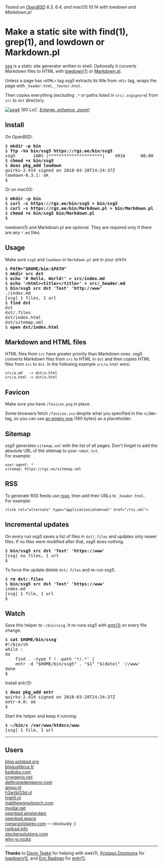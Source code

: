 _Tested on [OpenBSD](/openbsd/) 6.3, 6.4, and macOS 10.14 with lowdown and Markdown.pl_

# Make a static site with find(1), grep(1), and lowdown or Markdown.pl

[ssg](/bin/ssg5) is a static site generator written in shell.
Optionally it converts Markdown files to HTML with
[lowdown(1)](https://kristaps.bsd.lv/lowdown/) or
[Markdown.pl](https://daringfireball.net/projects/markdown/).

Unless a page has `<HTML>` tag _ssg5_ extracts its title from `<H1>`
tag, wraps the page with `_header.html`, `_footer.html`.

Then copies everything (excluding `.*` or paths listed in
`src/.ssgignore`) from `src` to `dst` directory.

[![ssg4](ssg4.png)](ssg4.png)
_180 LoC. [Enlarge, enhance, zoom!](ssg4.png)_

## Install

On OpenBSD:

<pre>
$ <b>mkdir -p bin</b>
$ <b>ftp -Vo bin/ssg5 https://rgz.ee/bin/ssg5</b>
ssg5       100% |*********************|    4916      00:00
$ <b>chmod +x bin/ssg5</b>
$ <b>doas pkg_add lowdown</b>
quirks-2.414 signed on 2018-03-28T14:24:37Z
lowdown-0.3.1: ok
$
</pre>

Or on macOS:

<pre>
$ <b>mkdir -p bin</b>
$ <b>curl -s https://rgz.ee/bin/ssg5 > bin/ssg5</b>
$ <b>curl -s https://rgz.ee/bin/Markdown.pl > bin/Markdown.pl</b>
$ <b>chmod +x bin/ssg5 bin/Markdown.pl</b>
$
</pre>

lowdown(1) and Markdown.pl are optional. They are required only if
there are any `*.md` files.

## Usage

Make sure `ssg5` and `lowdown` or `Markdown.pl` are in your `$PATH`:

<pre>
$ <b>PATH="$HOME/bin:$PATH"</b>
$ <b>mkdir src dst</b>
$ <b>echo '# Hello, World!' > src/index.md</b>
$ <b>echo '&lt;html&gt;&lt;title&gt;&lt;/title&gt;' > src/_header.md</b>
$ <b>bin/ssg5 src dst 'Test' 'http://www'</b>
./index.md
[ssg] 1 files, 1 url
$ <b>find dst</b>
dst
dst/.files
dst/index.html
dst/sitemap.xml
$ <b>open dst/index.html</b>
</pre>

## Markdown and HTML files

HTML files from `src` have greater priority than Markdown ones.
_ssg5_ converts Markdown files from `src` to HTML in `dst` and then
copies HTML files from `src` to `dst`. In the following example
`src/a.html` wins:

	src/a.md   -> dst/a.html
	src/a.html -> dst/a.html

## Favicon

Make sure you have `/favicon.png` in place.

Some browsers fetch `/favicon.ico` despite what you specified in
the `<LINK>` tag, so you can use [an empty one](/favicon.ico) (180
bytes) as a placeholder.

## Sitemap

_ssg5_ generates `sitemap.xml` with the list of all pages. Don't forget
to add the absolute URL of the sitemap to your `robot.txt`.<br>
For example:

	user-agent: *
	sitemap: https://rgz.ee/sitemap.xml

## RSS

To generate RSS feeds use [rssg](rssg.html), then add their URLs
to `_header.html`.<br>For example:

	<link rel="alternate" type="application/atom+xml" href="/rss.xml">

## Incremental updates

On every run _ssg5_ saves a list of files in `dst/.files` and updates
only newer files. If no files were modified after that, _ssg5_ does
nothing.

<pre>
$ <b>bin/ssg5 src dst 'Test' 'https://www'</b>
[ssg] no files, 1 url
$
</pre>

To force the update delete `dst/.files` and re-run _ssg5_.

<pre>
$ <b>rm dst/.files</b>
$ <b>bin/ssg5 src dst 'Test' 'https://www'</b>
index.md
[ssg] 1 file, 1 url
$
</pre>

## Watch

Save this helper to `~/bin/sssg`. It re-runs _ssg5_ with
[entr(1)](http://entrproject.org) on every file change.

<pre>
$ <b>cat $HOME/bin/sssg</b>
#!/bin/sh
while :
do
	find . -type f ! -path '*/.*' |
	entr -d "$HOME/bin/ssg5" . "$1" "$(date)" '//www'
done
$
</pre>

Install entr(1):

<pre>
$ <b>doas pkg_add entr</b>
quirks-2.414 signed on 2018-03-28T14:24:37Z
entr-4.0: ok
$
</pre>

Start the helper and keep it running:

<pre>
$ <b>~/bin/s /var/www/htdocs/www</b>
[ssg] 1 file, 1 url
</pre>

---

## Users

[blog.solobsd.org](https://blog.solobsd.org/)<br>
[bloguslibrus.fr](https://www.bloguslibrus.fr)<br>
[bsdjobs.com](https://www.bsdjobs.com/)<br>
[cryogenix.net](https://cryogenix.net)<br>
[dethronedemperor.com](https://www.dethronedemperor.com)<br>
[grosu.nl](https://grosu.nl/)<br>
[h3artbl33d.nl](https://h3artbl33d.nl/)<br>
[high5.nl](https://high5.nl/)<br>
[matthewgraybosch.com](https://matthewgraybosch.com/)<br>
[mvidal.net](https://mvidal.net/)<br>
[openbsd.amsterdam](https://openbsd.amsterdam/?rz)<br>
[openbsd.space](https://openbsd.space/)<br>
[romanzolotarev.com](https://www.romanzolotarev.com/) &mdash; obviously ;)<br>
[runbsd.info](https://runbsd.info/)<br>
[stockersolutions.com](https://www.stockersolutions.com/)<br>
[why-vi.rocks](http://why-vi.rocks)<br>

---

**Thanks** to
[Devin Teske](https://twitter.com/freebsdfrau/status/1075797843460288512)
for helping with awk(1),
[Kristaps Dzonsons](https://www.divelog.blue/) for
[lowdown(1)](https://kristaps.bsd.lv/lowdown/), and
[Eric Radman](http://eradman.com) for
[entr(1)](http://entrproject.org).
